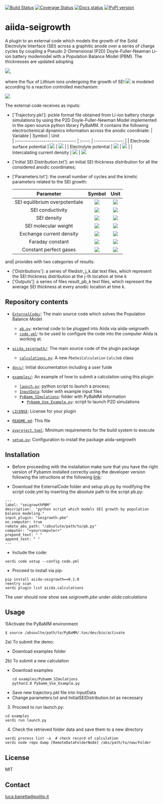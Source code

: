 [![Build Status][ci-badge]][ci-link]
[![Coverage Status][cov-badge]][cov-link]
[![Docs status][docs-badge]][docs-link]
[![PyPI version][pypi-badge]][pypi-link]

# aiida-seigrowth

 A plugin to an external code which models the growth of the Solid Electrolyte Interface (SEI) across a graphitic anode over a series of charge cycles by coupling a Pseudo 2-Dimensional (P2D) Doyle-Fuller-Newman Li-ion battery modemodel with a Population Balance Model (PBM). The thicknesses are updated adopting
 
<img src="https://latex.codecogs.com/svg.image?\frac{\mathrm{d}&space;\delta}{\mathrm{d}&space;t}&space;=&space;\frac{J_{SEI}&space;\&space;MW_{SEI}}{\rho_{SEI}}" />,

where the flux of Lithium ions undergoing the growth of SEI <img src="https://latex.codecogs.com/svg.image?J_{SEI}" /> is modeled according to a reaction controlled mechanism:

<img src="https://latex.codecogs.com/svg.image?J_{SEI}&space;=&space;i_0&space;\exp{\left&space;(&space;\frac{\alpha&space;F&space;(\phi_s&space;-&space;\phi_e&space;-&space;U_{SEI}&space;-&space;i_{tot}\delta&space;/\sigma_{SEI})}{R&space;T}&space;\right&space;)}" />

The external code receives as inputs:
* ['Trajectory.pkl']: pickle format file obtained from Li-ion battery charge simulations by using the P2D Doyle-Fuller-Newman Model implemented in the open source python library PyBaMM. It contains the following electrochemical dynamics information across the anodic coordinate:
  | Variable                        | Symbol | Unit   
  | :------------------------------: | :----: | :--------------: |
  |  Electrode surface potential  | <img src="https://latex.codecogs.com/svg.image?\phi_s" />   |   <img src="https://latex.codecogs.com/svg.image?V" />              |
  |  Electrolyte potential               | <img src="https://latex.codecogs.com/svg.image?\phi_e" /> |   <img src="https://latex.codecogs.com/svg.image?V" />        |
  |  Intercalating current density |  <img src="https://latex.codecogs.com/svg.image?i_{tot}" />        | <img src="https://latex.codecogs.com/svg.image?A&space;\&space;m^{-2}&space;" />
  
* ['Initial SEI Distribution.txt']: an initial SEI thickness distribution for all the considered anodic coordinates;
* ['Parameters.txt']: the overall number of cycles and the kinetic parameters related to the SEI growth:

  | Parameter                        | Symbol | Unit   
  | :------------------------------: | :----: | :--------------: |
  |   SEI equilibrium overpotentiale  | <img src="https://latex.codecogs.com/svg.image?U_{SEI}" />      |   <img src="https://latex.codecogs.com/svg.image?V" />              |
  |   SEI conductivity               | <img src="https://latex.codecogs.com/svg.image?\sigma_{SEI}" /> |   <img src="https://latex.codecogs.com/svg.image?S&space;\&space;m^{-1}&space;" />       |
  |   SEI density                    | <img src="https://latex.codecogs.com/svg.image?\rho_{SEI}" />   | <img src="https://latex.codecogs.com/svg.image?kg&space;\&space;m^{-3}&space;" />        |
  |   SEI molecular weight           | <img src="https://latex.codecogs.com/svg.image?MW_{SEI}" />     | <img src="https://latex.codecogs.com/svg.image?kg&space;\&space;m^{-3}&space;" />     |
  |   Exchange current density       | <img src="https://latex.codecogs.com/svg.image?i_{0}" />        | <img src="https://latex.codecogs.com/svg.image?A&space;\&space;m^{-2}&space;" />         |
  |   Faraday constant               | <img src="https://latex.codecogs.com/svg.image?F" />       | <img src="https://latex.codecogs.com/svg.image?C&space;\&space;mol^{-1}&space;" />         |
  |   Constant perfect gases         | <img src="https://latex.codecogs.com/svg.image?R" />       | <img src="https://latex.codecogs.com/svg.image?J&space;\&space;mol^{-1}&space;\&space;K^{-1}&space;" />|
  
and| provides with two categories of results:
* ['Distributions']: a series of filedistr_j_k.dat text files, which represent the SEI thickness distribution at the j-th location at time k
* ['Outputs']:  a series of files result_pb_k text files, which represent the average SEI thickness at every anodic location at time k.

## Repository contents
* [`ExternalCode/`](ExternalCode/): The main source code which solves the Population Balance Model
  * [`pb.py`](ExternalCode/pb.py): external code to be plugged into Aiida via aiida-seigrowth
  * [`code.yml`](ExternalCode/code.yml): to be used to configure the code into the computer Aiida is working at. 
* [`aiida_seigrowth/`](aiida_seigrowth/): The main source code of the plugin package
  * [`calculations.py`](aiida_seigrowth/calculations.py): A new `PbeSeiCalculation` `CalcJob` class
* [`docs/`](docs/): Initial documentation including a user fuide
* [`examples/`](examples/): An example of how to submit a calculation using this plugin
  * [`launch.py`](examples/launch.py): python script to launch a process;
  * [`InputData`](examples/InputData.py): folder with example input files
  * [`PyBamm_SImulations`](examples/PyBamm_SImulations): folder with PyBaMM information
    * [`Pybamm_Use_Example.py`](examples/PyBamm_SImulations/Pybamm_Use_Example.py): script to launch P2D simulations
  
* [`LICENSE`](LICENSE): License for your plugin
* [`README.md`](README.md): This file
* [`pyproject.toml`](pyproject.toml): Minimum requirements for the build system to execute
* [`setup.py`](setup.py): Configuration to install the package aiida-seigrowth

## Installation
 * Before proceeding with the installation make sure that you have the right version of Pybamm installed correctly using the developer version following the istructions at the following [link](https://pybamm.readthedocs.io/en/latest/install/install-from-source.html):

 * Download the ExternalCode folder and setup pb.py by modifying the script code.yml by inserting the absolute path to the script pb.py:
```
---
label: "seigrowthPBM"
description:  "python script which models SEI growth by population balance modeling."
input_plugin: "seigrowth.pbe"
on_computer: true
remote_abs_path: "/absolute/path/to/pb.py"
computer: "<yourcomputer>"
prepend_text: " "
append_text: " "
---
```

 * Include the code:
```
verdi code setup --config code.yml
```

 * Proceed to install via pip: 
```
pip install aiida-seigrowth==0.1.0
reentry scan
verdi plugin list aiida.calculations  
```
The user should now show see *seigrowth.pbe* under *aiida.calculations*
## Usage


1)Activate the PyBaMM environment 
```
$ source /absoulte/path/to/PyBaMM/.tox/dev/bin/activate
```
2a) To submit the demo:

   * Download examples folder
   
2b) To submit a new calculation 
   * Download examples
     ```
     cd examples/Pybamm_SImulations
     python3.8 Pybamm_Use_Example.py
     ```   
   * Save new trajectory.pkl file into InputData
   * Change parameters.txt and InitialSEIDistribution.txt as necessary
   
3) Proceed to run launch.py:
```
cd examples
verdi run launch.py
```
4) Check the retrieved folder data and save them to a new directory
  ```
  verdi process list -a  # check record of calculation
  verdi node repo dump [RemoteDataFolderNode] /abs/path/to/new/Folder
```
## License

MIT
## Contact

luca.banetta@polito.it

[ci-badge]: https://github.com/lucabanetta/aiida-seigrowth/workflows/ci/badge.svg?branch=master
[ci-link]: https://github.com/lucabanetta/aiida-seigrowth/actions
[cov-badge]: https://coveralls.io/repos/github/lucabanetta/aiida-seigrowth/badge.svg?branch=master
[cov-link]: https://coveralls.io/github/lucabanetta/aiida-seigrowth?branch=master
[docs-badge]: https://readthedocs.org/projects/aiida-seigrowth/badge
[docs-link]: http://aiida-seigrowth.readthedocs.io/
[pypi-badge]: https://badge.fury.io/py/aiida-seigrowth.svg
[pypi-link]: https://badge.fury.io/py/aiida-seigrowth
